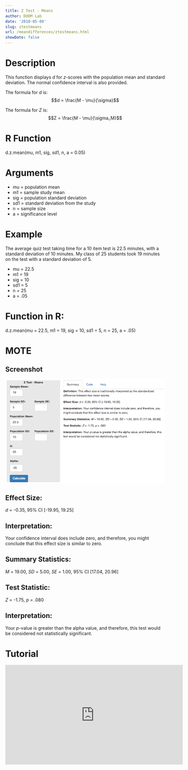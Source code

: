 ```yaml
---
title: Z Test - Means
author: DOOM Lab
date: '2018-05-09'
slug: ztestmeans
url: /meandifferences/ztestmeans.html
showDate: false
---
```


<script src="//yihui.name/js/math-code.js"></script>
<script async
src="//cdn.bootcss.com/mathjax/2.7.1/MathJax.js?config=TeX-MML-AM_CHTML">
</script>

# Description   

This function displays *d* for *z*-scores with the population mean and standard deviation. The normal confidence interval is also provided. 

The formula for *d* is: $$d = \frac{M - \mu}{\sigma}$$

The formula for *Z* is: $$Z = \frac{M - \mu}{\sigma_M}$$

# R Function

d.z.mean(mu, m1, sig, sd1, n, a = 0.05)

# Arguments 

+ mu = population mean  
+ m1 = sample study mean  
+ sig = population standard deviation  
+ sd1 = standard deviation from the study  
+ n = sample size  
+ a = significance level  

# Example  

The average quiz test taking time for a 10 item test is 22.5 minutes, with a standard deviation of 10 minutes. My class of 25 students took 19 minutes on the test with a standard deviation of 5. 

+ mu = 22.5  
+ m1 = 19
+ sig = 10  
+ sd1 = 5
+ n = 25
+ a = .05

# Function in R: 
d.z.mean(mu = 22.5, m1 = 19, sig = 10, sd1 = 5, n = 25, a = .05)

# MOTE

## Screenshot

![Z-Test Means Screenshot](../images/z-test-means-screen.png)

## Effect Size:

*d* = -0.35, 95% CI [-19.95, 19.25]

## Interpretation: 

Your confidence interval does include zero, and therefore, you might conclude that this effect size is similar to zero.

## Summary Statistics: 

*M* = 19.00, *SD* = 5.00, *SE* = 1.00, 95% CI [17.04, 20.96]

## Test Statistic: 

*Z* = -1.75, *p* = .080

## Interpretation: 

Your *p*-value is greater than the alpha value, and therefore, this test would be considered not statistically significant.

# Tutorial

<iframe width="560" height="315" src="https://www.youtube.com/embed/CyfOS7Ew-Hw" frameborder="0" allow="autoplay; encrypted-media" allowfullscreen></iframe>
